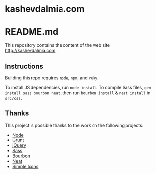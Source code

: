 # kashevdalmia.com
# README.md

This repository contains the content of the web site http://kashevdalmia.com.

## Instructions
Building this repo requires `node`, `npm`, and `ruby`.

To install JS dependencies, run `node install`. To compile Sass files, `gem install sass bourbon neat`, then run `bourbon install` & `neat install` in `src/css`.

## Thanks
This project is possible thanks to the work on the following projects:

- [Node](http://nodejs.org/)
- [Grunt](http://gruntjs.com/)
- [jQuery](http://jquery.com/)
- [Sass](http://sass-lang.com/)
- [Bourbon](http://bourbon.io/)
- [Neat](http://neat.bourbon.io/)
- [Simple Icons](http://simpleicons.org/)
